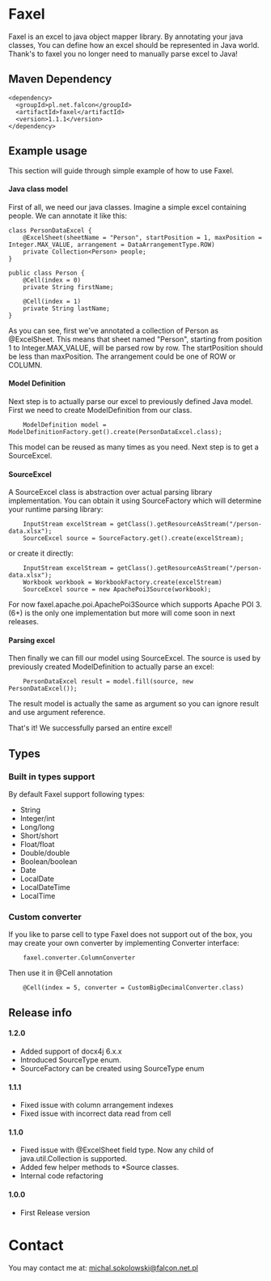 # Faxel
Faxel is an excel to java object mapper library.
By annotating your java classes, You can define how an excel should be represented in Java world. Thank's to faxel you no longer need to manually parse excel to Java!
## Maven Dependency
```
<dependency>
  <groupId>pl.net.falcon</groupId>
  <artifactId>faxel</artifactId>
  <version>1.1.1</version>
</dependency>
```
## Example usage
This section will guide through simple example of how to use Faxel.

#### Java class model
First of all, we need our java classes. Imagine a simple excel containing people. We can annotate it like this:
```
class PersonDataExcel {
    @ExcelSheet(sheetName = "Person", startPosition = 1, maxPosition = Integer.MAX_VALUE, arrangement = DataArrangementType.ROW)
    private Collection<Person> people;
}

public class Person {
    @Cell(index = 0)
    private String firstName;

    @Cell(index = 1)
    private String lastName;
}
```
As you can see, first we've annotated a collection of Person as @ExcelSheet. This means that sheet named "Person", starting from position 1 to Integer.MAX_VALUE, will be parsed row by row. The startPosition should be less than maxPosition. The arrangement could be one of ROW or COLUMN.

#### Model Definition
Next step is to actually parse our excel to previously defined Java model. First we need to create ModelDefinition from our class.
```
    ModelDefinition model = ModelDefinitionFactory.get().create(PersonDataExcel.class);
```
This model can be reused as many times as you need. Next step is to get a SourceExcel.

#### SourceExcel
A SourceExcel class is abstraction over actual parsing library implementation.
You can obtain it using SourceFactory which will determine your runtime parsing library:
```
    InputStream excelStream = getClass().getResourceAsStream("/person-data.xlsx");
    SourceExcel source = SourceFactory.get().create(excelStream);
```
or create it directly:
```
    InputStream excelStream = getClass().getResourceAsStream("/person-data.xlsx");
    Workbook workbook = WorkbookFactory.create(excelStream)
    SourceExcel source = new ApachePoi3Source(workbook);
```
For now faxel.apache.poi.ApachePoi3Source which supports Apache POI 3.(6+) is the only one implementation but more will come soon in next releases.

#### Parsing excel
Then finally we can fill our model using SourceExcel. The source is used by previously created ModelDefinition to actually parse an excel:
```
    PersonDataExcel result = model.fill(source, new PersonDataExcel());
```
The result model is actually the same as argument so you can ignore result and use argument reference.

That's it! We successfully parsed an entire excel!
## Types
### Built in types support
By default Faxel support following types:
- String
- Integer/int
- Long/long
- Short/short
- Float/float
- Double/double
- Boolean/boolean
- Date
- LocalDate
- LocalDateTime
- LocalTime
### Custom converter
If you like to parse cell to type Faxel does not support out of the box, you may create your own converter by implementing Converter interface:
```
    faxel.converter.ColumnConverter
```
Then use it in @Cell annotation
```
    @Cell(index = 5, converter = CustomBigDecimalConverter.class)
```
## Release info
#### 1.2.0
- Added support of docx4j 6.x.x
- Introduced SourceType enum.
- SourceFactory can be created using SourceType enum
#### 1.1.1
- Fixed issue with column arrangement indexes
- Fixed issue with incorrect data read from cell
#### 1.1.0
- Fixed issue with @ExcelSheet field type. Now any child of java.util.Collection is supported.
- Added few helper methods to *Source classes.
- Internal code refactoring
#### 1.0.0
- First Release version
# Contact
You may contact me at: michal.sokolowski@falcon.net.pl